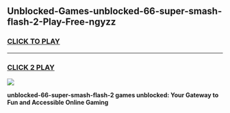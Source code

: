 
## Unblocked-Games-unblocked-66-super-smash-flash-2-Play-Free-ngyzz
<h3>
<a href="https://premium76.site?title=unblocked-66-super-smash-flash-2&ref=12A">CLICK TO PLAY</a></h3>
<hr>

<h3>
<a href="https://premium76.site?title=unblocked-66-super-smash-flash-2&ref=12A">CLICK 2 PLAY</a>
  
</h3>

<a href="https://premium76.site?title=unblocked-66-super-smash-flash-2&ref=12A"><img src="https://clearcache.store/games.png"></a>


**unblocked-66-super-smash-flash-2 games unblocked: Your Gateway to Fun and Accessible Online Gaming**
